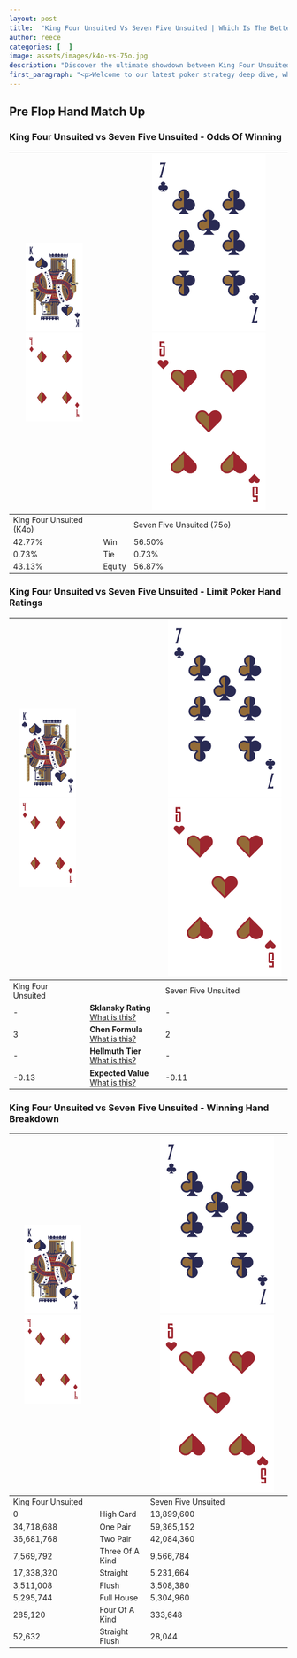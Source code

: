 ```yaml
---
layout: post
title:  "King Four Unsuited Vs Seven Five Unsuited | Which Is The Better Hand In Poker? A Complete Guide"
author: reece
categories: [  ]
image: assets/images/k4o-vs-75o.jpg
description: "Discover the ultimate showdown between King Four Unsuited and Seven Five Unsuited in poker! Uncover the odds, strategies, and scenarios where one hand triumphs over the other. Get ready to up your poker game with this thrilling analysis."
first_paragraph: "<p>Welcome to our latest poker strategy deep dive, where we're pitting two distinct hands against each other in a high-stakes showdown: King Four Unsuited vs Seven Five Unsuited.</p><p>In the dynamic world of poker, every decision counts, and knowing which hand holds the upper hand is key to your success at the table.</p><p>In this article, we'll dissect these two hands, explore the scenarios where one dominates the other, and equip you with the knowledge to make strategic choices that can tip the odds in your favor.</p><p>Get ready to unravel the intriguing dynamics of these poker hands and elevate your game to new heights.</p>"
---
```




[comment]: # (sp0)

## Pre Flop Hand Match Up

<div class="table hand-ratings" markdown="1"> 



### King Four Unsuited vs Seven Five Unsuited - Odds Of Winning


    
| ![image info](assets/images/hand1/K.png) ![image info](assets/images/hand1/4o.png) |  | ![image info](assets/images/hand2/7.png) ![image info](assets/images/hand2/5o.png) |
| -------- | -------- | -------- |
| King Four Unsuited (K4o) |  | Seven Five Unsuited (75o) |
| 42.77% | Win | 56.50% |
| 0.73% | Tie | 0.73% |
| 43.13% | Equity | 56.87% |




[comment]: # (sp1)



### King Four Unsuited vs Seven Five Unsuited - Limit Poker Hand Ratings


    
| ![image info](assets/images/hand1/K.png) ![image info](assets/images/hand1/4o.png) |  | ![image info](assets/images/hand2/7.png) ![image info](assets/images/hand2/5o.png) |
| -------- | -------- | -------- |
| King Four Unsuited |  | Seven Five Unsuited |
| - | **Sklansky Rating** [What is this?](/sklansky-rating-explained) | - |
| 3 | **Chen Formula** [What is this?](/chen-formula-explained) | 2 |
| - | **Hellmuth Tier** [What is this?](/Hellmuth-tier-explained) | - |
| -0.13 | **Expected Value** [What is this?](/expected-value-explained) | -0.11 |




[comment]: # (sp2)



### King Four Unsuited vs Seven Five Unsuited - Winning Hand Breakdown


    
| ![image info](assets/images/hand1/K.png) ![image info](assets/images/hand1/4o.png) |  | ![image info](assets/images/hand2/7.png) ![image info](assets/images/hand2/5o.png) |
| -------- | -------- | -------- |
| King Four Unsuited |  | Seven Five Unsuited |
| 0 | High Card | 13,899,600 |
| 34,718,688 | One Pair | 59,365,152 |
| 36,681,768 | Two Pair | 42,084,360 |
| 7,569,792 | Three Of A Kind | 9,566,784 |
| 17,338,320 | Straight | 5,231,664 |
| 3,511,008 | Flush | 3,508,380 |
| 5,295,744 | Full House | 5,304,960 |
| 285,120 | Four Of A Kind | 333,648 |
| 52,632 | Straight Flush | 28,044 |




[comment]: # (sp3)



</div>

[comment]: # (sp4)



[comment]: # (sp5)

